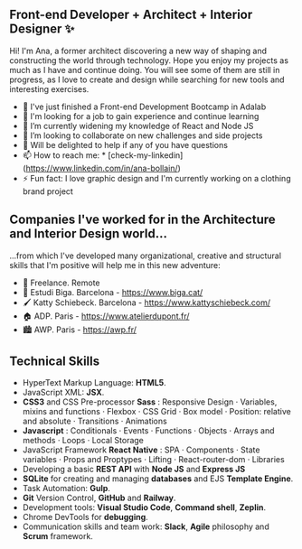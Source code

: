 ## Front-end Developer + Architect + Interior Designer ✨


Hi! I'm Ana, a former architect discovering a new way of shaping and constructing the world through technology. Hope you enjoy my projects as much as I have and continue doing. You will see some of them are still in progress, as I love to create and design while searching for new tools and interesting exercises. 

- 🎉 I've just finished a Front-end Development Bootcamp in Adalab
- 🔭 I'm looking for a job to gain experience and continue learning
- 🌱 I’m currently widening my knowledge of React and Node JS
- 👯 I’m looking to collaborate on new challenges and side projects
- 💬 Will be delighted to help if any of you have questions
- 📫 How to reach me: * [check-my-linkedin] (https://www.linkedin.com/in/ana-bollain/)
- ⚡ Fun fact: I love graphic design and I'm currently working on a clothing brand project

## Companies I've worked for in the Architecture and Interior Design world...

...from which I've developed many organizational, creative and structural skills that I'm positive will help me in this new adventure:

- 🚀 Freelance. Remote
- 🧱 Estudi Biga. Barcelona - https://www.biga.cat/
- 🖌️ Katty Schiebeck. Barcelona - https://www.kattyschiebeck.com/
- 🏠 ADP. Paris - https://www.atelierdupont.fr/
- 🏙️ AWP. Paris - https://awp.fr/

## Technical Skills

- HyperText Markup Language: **HTML5**.
- JavaScript XML: **JSX**.
- **CSS3** and CSS Pre-processor **Sass** : Responsive Design · Variables, mixins and functions · Flexbox · CSS Grid · Box model · Position: relative and absolute · Transitions ·     Animations
- **Javascript** : Conditionals · Events · Functions · Objects · Arrays and methods · Loops · Local Storage
- JavaScript Framework **React Native** : SPA · Components · State variables · Props and Proptypes · Lifting · React-router-dom · Libraries
- Developing a basic **REST API** with **Node JS** and **Express JS**
- **SQLite** for creating and managing **databases** and EJS **Template Engine**.
- Task Automation: **Gulp**.
- **Git** Version Control, **GitHub** and **Railway**.
- Development tools: **Visual Studio Code**, **Command shell**, **Zeplin**. 
- Chrome DevTools for **debugging**. 
- Communication skills and team work: **Slack**, **Agile** philosophy and **Scrum** framework.
